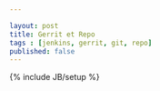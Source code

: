 ```yaml
---

layout: post
title: Gerrit et Repo
tags : [jenkins, gerrit, git, repo]
published: false
---
```


{% include JB/setup %}

